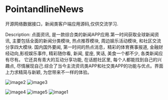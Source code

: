 # PointandlineNews
开源网络数据接口，新闻类客户端应用源码,仅供交流学习.

Description:
点面资讯, 是一款综合类的新闻APP应用.第一时间获取全球新闻资讯, 
主要包括全面的新闻分类模块, 热点推荐模块, 周边娱乐活动模块, 和社区交流分享四大模块. 国内国外要闻, 第一时间的热点消息，精彩的体育赛事报道, 金融财经动向,影视娱乐事件, 精彩随你看, 新闻, 星座, 笑话, 美食一个都不少, 各类新闻应有尽有。
它还具有青大的互动分享功能, 在话题社区里, 每个人都能找到自己的兴趣点, 尽情展现自己.综合了当今主流资讯类APP和社交类APP的功能与优点。界面上力求精简与新颖, 为您带来不一样的体验。

![image2](http://a1.mzstatic.com/us/r30/Purple7/v4/7d/69/15/7d691532-28cc-eab3-dd1d-4db55d0c8288/screen322x572.jpeg)
![image3](http://a1.mzstatic.com/us/r30/Purple7/v4/78/92/80/78928069-3858-9251-5825-a9b3f55421d9/screen322x572.jpeg)

![image4](http://a5.mzstatic.com/us/r30/Purple5/v4/9f/b0/45/9fb04504-cc6b-f807-7d5b-c0f22ddb5d28/screen322x572.jpeg)
![image5](http://a3.mzstatic.com/us/r30/Purple5/v4/9f/a6/71/9fa67191-df16-9934-87d7-af067f8bd0a0/screen322x572.jpeg)
![image1](http://a3.mzstatic.com/us/r30/Purple7/v4/df/0a/3a/df0a3aa2-44f7-d37e-4032-6aa32734ca5f/screen322x572.jpeg)  
